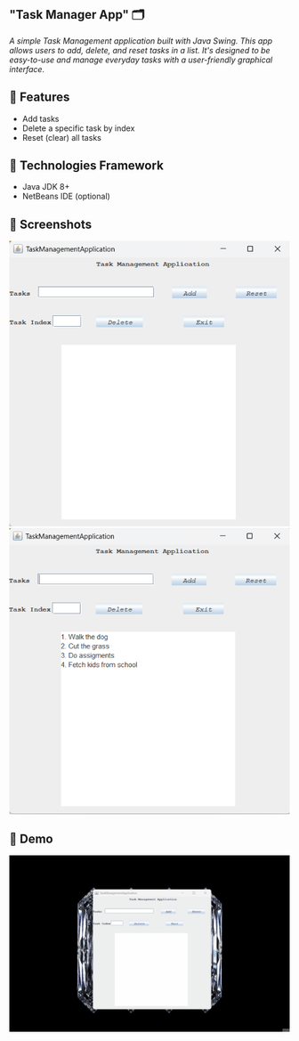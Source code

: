 ## "Task Manager App" 🗂️

*A simple Task Management application built with Java Swing.
This app allows users to add, delete, and reset tasks in a list.
It's designed to be easy-to-use and manage everyday tasks with a user-friendly graphical interface.*

## 🚀 Features
-  Add tasks
-  Delete a specific task by index
-  Reset (clear) all tasks

## 🚀 Technologies Framework
- Java JDK 8+
- NetBeans IDE (optional)

## 🚀 Screenshots
![Pic 1](https://github.com/528hloni/Task-Manager-App/blob/main/Images/Screenshot%202025-05-03%20161529.png)
![Pic 2](https://github.com/528hloni/Task-Manager-App/blob/main/Images/Screenshot%202025-05-03%20161700.png)

## 🚀 Demo
![Demo](https://github.com/528hloni/Task-Manager-App/blob/main/Images/task%20manager%20vid.gif)
